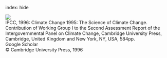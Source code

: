 index: hide

<div class="Citation">
    <div class="Citation-thumb "  >
      <img src="https://static.claimspace.cloud/climate-study-static/refs/thumbs/1/IPCC_1996-thumb.png" />
    </div>

  <div class="Citation-body">
    <div class="Citation-text">IPCC, 1996: <span class="Article-bookTitle">Climate Change 1995: The Science of Climate Change. Contribution of Working Group I to the Second Assessment Report of the Intergovernmental Panel on Climate Change, </span>Cambridge University Press, Cambridge, United Kingdom and New York, NY, USA, 584pp.</div>
    <div class="Citation-links">
      <div class="CitationLink" data-href="https://scholar.google.com/scholar?q=Climate+Change+1995%3A+The+Science+of+Climate+Change.+Contribution+of+Working+Group+I+to+the+Second+Assessment+Report+of+the+Intergovernmental+Panel+on+Climate+Change">
        <div class="CitationLink-icon CitationLink-Scholar"></div>
        <div class="CitationLink-text">Google Scholar</div>
      </div>
    </div>
  </div>
</div>


<div class="Citation-copy">
&copy; Cambridge University Press, 1996
</div>